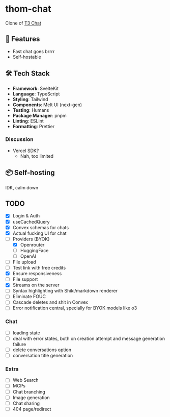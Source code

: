 # thom-chat

Clone of [T3 Chat](https://t3.chat/)

## 🚀 Features

- Fast chat goes brrrr
- Self-hostable

## 🛠️ Tech Stack

- **Framework**: SvelteKit
- **Language**: TypeScript
- **Styling**: Tailwind
- **Components**: Melt UI (next-gen)
- **Testing**: Humans
- **Package Manager**: pnpm
- **Linting**: ESLint
- **Formatting**: Prettier

### Discussion

- Vercel SDK?
  - Nah, too limited

## 📦 Self-hosting

IDK, calm down

## TODO

- [x] Login & Auth
- [x] useCachedQuery
- [x] Convex schemas for chats
- [x] Actual fucking UI for chat
- [ ] Providers (BYOK)
  - [x] Openrouter
  - [ ] HuggingFace
  - [ ] OpenAI
- [ ] File upload
- [ ] Test link with free credits
- [x] Ensure responsiveness
- [ ] File support
- [x] Streams on the server
- [ ] Syntax highlighting with Shiki/markdown renderer
- [ ] Eliminate FOUC
- [ ] Cascade deletes and shit in Convex
- [ ] Error notification central, specially for BYOK models like o3

### Chat

- [ ] loading state
- [ ] deal with error states, both on creation attempt and message generation failure
- [ ] delete conversations option
- [ ] conversation title generation

### Extra

- [ ] Web Search
- [ ] MCPs
- [ ] Chat branching
- [ ] Image generation
- [ ] Chat sharing
- [ ] 404 page/redirect
